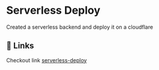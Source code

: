 # Serverless Deploy
Created a serverless backend and deploy it on a cloudflare 


## 🔗 Links
Checkout link [serverless-deploy](https://my-app.shubhamyeram13.workers.dev)

